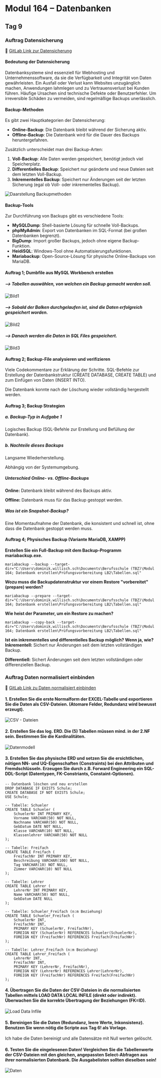 # Modul 164 – Datenbanken

## Tag 9

### Auftrag Datensicherung  
🔗 [GitLab Link zur Datensicherung](https://gitlab.com/ch-tbz-it/Stud/m164/-/blob/main/7.Tag/Datensicherung.md)

#### Bedeutung der Datensicherung
Datenbanksysteme sind essenziell für Webhosting und Unternehmenssoftware, da sie die Verfügbarkeit und Integrität von Daten gewährleisten. Ein Ausfall oder Verlust kann Websites unzugänglich machen, Anwendungen lahmlegen und zu Vertrauensverlust bei Kunden führen. Häufige Ursachen sind technische Defekte oder Benutzerfehler. Um irreversible Schäden zu vermeiden, sind regelmäßige Backups unerlässlich.

#### Backup-Methoden
Es gibt zwei Hauptkategorien der Datensicherung:

- **Online-Backup**: Die Datenbank bleibt während der Sicherung aktiv.
- **Offline-Backup**: Die Datenbank wird für die Dauer des Backups heruntergefahren.

Zusätzlich unterscheidet man drei Backup-Arten:

1. **Voll-Backup**: Alle Daten werden gespeichert, benötigt jedoch viel Speicherplatz.
2. **Differentielles Backup**: Speichert nur geänderte und neue Dateien seit dem letzten Voll-Backup.
3. **Inkrementelles Backup**: Speichert nur Änderungen seit der letzten Sicherung (egal ob Voll- oder inkrementelles Backup).

![Daarstellung Backupmethoden](https://github.com/user-attachments/assets/9df8f3f6-ab65-469f-b251-b58a19770c7f)

#### Backup-Tools
Zur Durchführung von Backups gibt es verschiedene Tools:

- **MySQLDump**: Shell-basierte Lösung für schnelle Voll-Backups.
- **phpMyAdmin**: Export von Datenbanken im SQL-Format (bei großen Datenbanken begrenzt).
- **BigDump**: Import großer Backups, jedoch ohne eigene Backup-Funktion.
- **HeidiSQL**: Windows-Tool ohne Automatisierungsfunktionen.
- **Mariabackup**: Open-Source-Lösung für physische Online-Backups von MariaDB.

#### Auftrag 1; Dumbfile aus MySQL Workbench erstellen

##### **--> Tabellen auswählen, von welchen ein Backup gemacht werden soll.**

![Bild1](https://github.com/user-attachments/assets/2ff43646-79e5-472e-a53c-7c7196460d33)

##### **--> Sobald der Balken durchgelaufen ist, sind die Daten erfolgreich gespeichert worden.**

![Bild2](https://github.com/user-attachments/assets/a381258b-9781-4c88-acb7-5637bd51c3c3)

##### **--> Danach werden die Daten in SQL Files gespeichert.**

![Bild3](https://github.com/user-attachments/assets/8af1305d-21c6-402c-b0e4-f65cca48f8db)

#### Auftrag 2; Backup-File analysieren und verifizieren

Viele Codekommentare zur Erklärung der Schritte.
SQL-Befehle zur Erstellung der Datenbankstruktur (CREATE DATABASE, CREATE TABLE) und zum Einfügen von Daten (INSERT INTO).

Die Datenbank konnte nach der Löschung wieder vollständig hergestellt werden.

#### Auftrag 3; Backup Strategien

##### a. Backup-Typ in Aufgabe 1
Logisches Backup (SQL-Befehle zur Erstellung und Befüllung der Datenbank).

##### b. Nachteile dieses Backups
Langsame Wiederherstellung.

Abhängig von der Systemumgebung.

##### Unterschied Online- vs. Offline-Backups
**Online:** Datenbank bleibt während des Backups aktiv.

**Offline:** Datenbank muss für das Backup gestoppt werden.

##### Was ist ein Snapshot-Backup?
Eine Momentaufnahme der Datenbank, die konsistent und schnell ist, ohne dass die Datenbank gestoppt werden muss.

#### Auftrag 4; Physisches Backup (Variante MariaDB, XAMPP)

**Erstellen Sie ein Full-Backup mit dem Backup-Programm mariabackup.exe.**
```
mariabackup --backup --target-dir="C:\Users\dominik.willisch.sch\Documents\Berufsschule (TBZ)\Modul 164; Datenbank erstellen\Prüfungsvorbereitung LB2\Tabellen.sql"
```
**Wozu muss die Backupdatenstruktur vor einem Restore "vorbereitet" (prepare) werden?**
```
mariabackup --prepare --target-dir="C:\Users\dominik.willisch.sch\Documents\Berufsschule (TBZ)\Modul 164; Datenbank erstellen\Prüfungsvorbereitung LB2\Tabellen.sql"
```
**Wie heist der Parameter, um ein Restore zu machen?**
```
mariabackup --copy-back --target-dir="C:\Users\dominik.willisch.sch\Documents\Berufsschule (TBZ)\Modul 164; Datenbank erstellen\Prüfungsvorbereitung LB2\Tabellen.sql"
```
**Ist ein inkrementelles und differentielles Backup möglich? Wenn ja, wie?**
**Inkrementell:** Sichert nur Änderungen seit dem letzten vollständigen Backup.

**Differentiell:** Sichert Änderungen seit dem letzten vollständigen oder differenziellen Backup.

### Auftrag Daten normalisiert einbinden
🔗 [GitLab Link zu Daten normalisiert einbinden](https://gitlab.com/ch-tbz-it/Stud/m164/-/tree/main/7.Tag?ref_type=heads)

#### 1. Erstellen Sie die erste Normalform der EXCEL-Tabelle und exportieren Sie die Daten als CSV-Dateien. (Atomare Felder, Redundanz wird bewusst erzeugt).

![CSV - Dateien](https://github.com/user-attachments/assets/6e911612-2bf2-4481-b2ce-1b18c6df4233)

#### 2. Erstellen Sie das log. ERD. Die (5) Tabellen müssen mind. in der 2.NF sein. Bestimmen Sie die Kardinalitäten.

![Datenmodell](https://github.com/user-attachments/assets/93a75bea-a41a-444a-9a35-ea7cdabc5da2)

#### 3. Erstellen Sie das physische ERD und setzen Sie die ersichtlichen, nötigen NN- und UQ-Eigenschaften (Constraints) bei den Attributen und Fremdschlüsseln. Erzeugen Sie durch z.B. Forward Engineering ein SQL-DDL-Script (Datentypen, FK-Constriants, Constaint-Optionen).

```
-- Datenbank löschen und neu erstellen
DROP DATABASE IF EXISTS Schule;
CREATE DATABASE IF NOT EXISTS Schule;
USE Schule;

-- Tabelle: Schueler
CREATE TABLE Schueler (
    SchuelerNr INT PRIMARY KEY,
    Vorname VARCHAR(50) NOT NULL,
    Nachname VARCHAR(50) NOT NULL,
    GebDatum DATE NOT NULL,
    Klasse VARCHAR(10) NOT NULL,
    Klassenlehrer VARCHAR(50) NOT NULL
);

-- Tabelle: Freifach
CREATE TABLE Freifach (
    FreifachNr INT PRIMARY KEY,
    Beschreibung VARCHAR(100) NOT NULL,
    Tag VARCHAR(10) NOT NULL,
    Zimmer VARCHAR(10) NOT NULL
);

-- Tabelle: Lehrer
CREATE TABLE Lehrer (
    LehrerNr INT PRIMARY KEY,
    Name VARCHAR(50) NOT NULL,
    GebDatum DATE NULL
);

-- Tabelle: Schueler_Freifach (n:m Beziehung)
CREATE TABLE Schueler_Freifach (
    SchuelerNr INT,
    FreifachNr INT,
    PRIMARY KEY (SchuelerNr, FreifachNr),
    FOREIGN KEY (SchuelerNr) REFERENCES Schueler(SchuelerNr),
    FOREIGN KEY (FreifachNr) REFERENCES Freifach(FreifachNr)
);

-- Tabelle: Lehrer_Freifach (n:m Beziehung)
CREATE TABLE Lehrer_Freifach (
    LehrerNr INT,
    FreifachNr INT,
    PRIMARY KEY (LehrerNr, FreifachNr),
    FOREIGN KEY (LehrerNr) REFERENCES Lehrer(LehrerNr),
    FOREIGN KEY (FreifachNr) REFERENCES Freifach(FreifachNr)
);
```

#### 4. Übertragen Sie die Daten der CSV-Dateien in die normalisierten Tabellen mittels LOAD DATA LOCAL INFILE (direkt oder indirekt). Überwachen Sie die korrekte Übertragung der Beziehungen (FK=ID).

![Load Data Infile](https://github.com/user-attachments/assets/89030661-4d9e-4f9e-962c-565a9b141a31)

#### 5. Bereinigen Sie die Daten (Redundanz, leere Werte, Inkonsistenz). Benutzen Sie wenn nötig die Scripte aus Tag 6! als Vorlage.

Ich habe die Daten bereinigt und alle Datensätze mit Null werten gelöscht. 

#### 6. Testen Sie die eingelesenen Daten! Vergleichen Sie die Tabellenwerte der CSV-Dateien mit den gleichen, angepassten Select-Abfragen aus ihrer normalisierten Datenbank. Die Ausgabelisten sollten dieselben sein!

![Daten](https://github.com/user-attachments/assets/dc907660-8eba-48be-b603-6f3c0bb12eaa)
